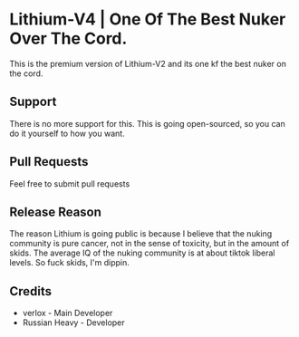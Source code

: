 # Lithium-V4 | One Of The Best Nuker Over The Cord.
This is the premium version of Lithium-V2 and its one kf the best nuker on the cord.

## Support
There is no more support for this. This is going open-sourced, so you can do it yourself to how you want.

## Pull Requests
Feel free to submit pull requests

## Release Reason
The reason Lithium is going public is because I believe that the nuking community is pure cancer, not in the sense of toxicity, but in the amount of skids. The average IQ of the nuking community is at about tiktok liberal levels. So fuck skids, I'm dippin.

## Credits
- verlox - Main Developer
- Russian Heavy - Developer